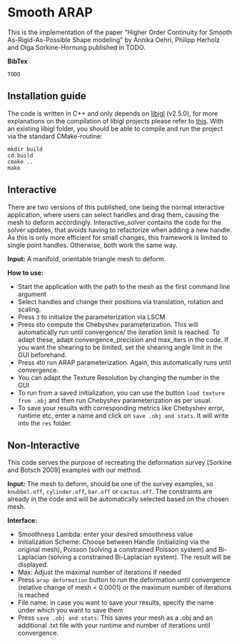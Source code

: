 # Smooth ARAP

This is the implementation of the paper "Higher Order Continuity for Smooth As-Rigid-As-Possible Shape modeling" by Annika Oehri, Philipp Herholz and Olga Sorkine-Hornung published in TODO. 

**BibTex**
```
TODO
```

## Installation guide

The code is written in C++ and only depends on [libigl](https://github.com/libigl/libigl) (v2.5.0), for more explanations on the compilation of libigl projects please refer to [this](https://libigl.github.io/). With an existing libigl folder, you should be able to compile and run the project via the standard CMake-routine:
```
mkdir build
cd build
cmake ..
make
```

## Interactive
There are two versions of this published, one being the normal interactive application, where users can select handles and drag them, causing the mesh to deform accordingly. Interactive_solver contains the code for the solver updates, that avoids having to refactorize when adding a new handle. As this is only more efficient for small changes, this framework is limited to single point handles. 
Otherwise, both work the same way.

**Input:** A manifold, orientable triangle mesh to deform. 

**How to use:**
* Start the application with the path to the mesh as the first command line argument
* Select handles and change their positions via translation, rotation and scaling.
* Press `3` to initialize the parameterization via LSCM
* Press `6`to compute the Chebyshev parameterization. This will automatically run until convergence/ the iteration limit is reached. To adapt these, adapt convergence_precision and max_iters in the code. If you want the shearing to be limited, set the shearing angle limit in the GUI beforehand.
* Press `4`to run ARAP parameterization. Again, this automatically runs until convergence.
* You can adapt the Texture Resolution by changing the number in the GUI
* To run from a saved initialization, you can use the button `load texture from .obj` and then run Chebyshev parameterization as per usual.
* To save your results with corresponding metrics like Chebyshev error, runtime etc, enter a name and click on `save .obj and stats`. It will write into the `res` folder.


## Non-Interactive
This code serves the purpose of recreating the deformation survey [Sorkine and Botsch 2009] examples with our method. 

**Input:** The mesh to deform, should be one of the survey examples, so `knubbel.off`, `cylinder.off`, `bar.off` or `cactus.off`. The constraints are already in the code and will be automatically selected based on the chosen mesh.

**Interface:**
* Smoothness Lambda: enter your desired smoothness value
* Initialization Scheme: Choose between Handle (initializing via the original mesh), Poisson (solving a constrained Poisson system) and Bi-Laplacian (solving a constrained Bi-Laplacian system). The result will be displayed. 
* Max: Adjust the maximal number of iterations if needed
* Press `arap deformation` button to run the deformation until convergence (relative change of mesh < 0.0001) or the maximum number of iterations is reached
* File name: in case you want to save your results, specify the name under which you want to save them
* Press `save .obj and stats`: This saves your mesh as a .obj and an additional .txt file with your runtime and number of iterations until convergence. 
